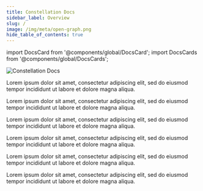 ```yaml
---
title: Constellation Docs
sidebar_label: Overview
slug: /
image: /img/meta/open-graph.png
hide_table_of_contents: true
---
```


import DocsCard from '@components/global/DocsCard';
import DocsCards from '@components/global/DocsCards';

<head>
  <title>Welcome to Constellation</title>
  <meta
    name="description"
    content="Lorem ipsum"
  />
  <style>{`
    :root {
      --doc-item-container-width: 60rem;
    }
    h1 { display:none; }
  `}
  </style>
</head>

![Constellation Docs](/logos/header.png)

<DocsCards>
  <DocsCard header="Core Concepts" href="/learn" img="/icons/img02.png">
    <p>Lorem ipsum dolor sit amet, consectetur adipiscing elit, sed do eiusmod tempor incididunt ut labore et dolore magna aliqua. </p>
  </DocsCard>

  <DocsCard header="Build a State Channel" href="/statechannels" img="/icons/img03.png">
    <p>Lorem ipsum dolor sit amet, consectetur adipiscing elit, sed do eiusmod tempor incididunt ut labore et dolore magna aliqua. </p>
  </DocsCard>

<DocsCard header="Run a Validator Node" href="/nodes" img="/icons/img04.png">
  <p>Lorem ipsum dolor sit amet, consectetur adipiscing elit, sed do eiusmod tempor incididunt ut labore et dolore magna aliqua.</p>
</DocsCard>

<DocsCard header="Integrate Stargazer Wallet" href="/stargazer" img="/icons/img02.png">
  <p>Lorem ipsum dolor sit amet, consectetur adipiscing elit, sed do eiusmod tempor incididunt ut labore et dolore magna aliqua. </p>
</DocsCard>

<DocsCard header="Build a Dapp" href="/dapp" img="/icons/img02.png">
  <p>Lorem ipsum dolor sit amet, consectetur adipiscing elit, sed do eiusmod tempor incididunt ut labore et dolore magna aliqua. </p>
</DocsCard>

<DocsCard header="Design Guide" href="/design" img="/icons/img02.png">
  <p>Lorem ipsum dolor sit amet, consectetur adipiscing elit, sed do eiusmod tempor incididunt ut labore et dolore magna aliqua. </p>
</DocsCard>

</DocsCards>

